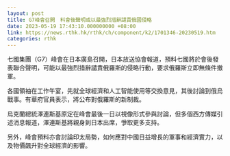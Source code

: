 ```yaml
---
layout: post
title: G7峰會召開　料會後聲明或以最強烈措辭譴責俄國侵略
date: 2023-05-19 17:43:10.000000000 +08:00
link: https://news.rthk.hk/rthk/ch/component/k2/1701346-20230519.htm
categories: rthk
---
```


七國集團（G7）峰會在日本廣島召開，日本放送協會報道，預料七國將於會後發表聯合聲明，可能以最強烈措辭譴責俄羅斯的侵略行動，要求俄羅斯立即無條件撤軍。

各國領袖在工作午宴，先就全球經濟和人工智能使用等交換意見，其後討論到俄烏戰事。有華府官員表示，將公布對俄羅斯的新制裁。

烏克蘭總統澤連斯基原定在峰會最後一日以視像形式參與討論，但多個西方傳媒引述消息報道，澤連斯基將親身到日本出席，爭取更多支持。

另外，峰會預料亦會討論印太局勢，如何應對中國日益增長的軍事和經濟實力，以及物價飆升對全球經濟的影響。
